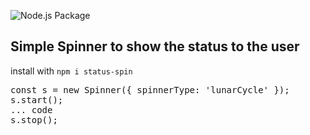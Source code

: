 ![Node.js Package](https://github.com/DutchRican/status-spin/workflows/Node.js%20Package/badge.svg?branch=master)
## Simple Spinner to show the status to the user

install with `npm i status-spin`  

<pre>
const s = new Spinner({ spinnerType: 'lunarCycle' });
s.start();
... code
s.stop();
</pre>
